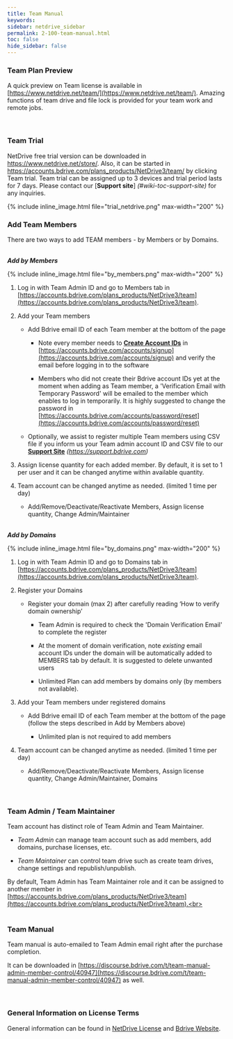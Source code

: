 ```yaml
---
title: Team Manual
keywords:
sidebar: netdrive_sidebar
permalink: 2-100-team-manual.html
toc: false
hide_sidebar: false
---
```



### **Team Plan Preview**

A quick preview on Team license is available in [https://www.netdrive.net/team/](https://www.netdrive.net/team/).  Amazing functions of team drive and file lock is provided for your team work and remote jobs.<br><br><br>




### **Team Trial**

NetDrive free trial version can be downloaded in https://www.netdrive.net/store/.  Also, it can be started in https://accounts.bdrive.com/plans_products/NetDrive3/team/ by clicking Team trial.  Team trial can be assigned up to 3 devices and trial period lasts for 7 days.  Please contact our [**Support site**] _(#wiki-toc-support-site)_ for any inquiries.

{% include inline_image.html file="trial_netdrive.png" max-width="200" %}




### **Add Team Members**

There are two ways to add TEAM members - by Members or by Domains.<br><br> 

**_Add by Members_**

{% include inline_image.html file="by_members.png" max-width="200" %}

1. Log in with Team Admin ID and go to Members tab in [https://accounts.bdrive.com/plans_products/NetDrive3/team](https://accounts.bdrive.com/plans_products/NetDrive3/team).

2. Add your Team members 

   * Add Bdrive email ID of each Team member at the bottom of the page

      * Note every member needs to [**Create Account IDs**](2-11-license#create-account-id) in [https://accounts.bdrive.com/accounts/signup](https://accounts.bdrive.com/accounts/signup) and verify the email before logging in to the software

      * Members who did not create their Bdrive account IDs yet at the moment when adding as Team member, a 'Verification Email with Temporary Password' will be emailed to the member which enables to log in temporarily.  It is highly suggested to change the password in [https://accounts.bdrive.com/accounts/password/reset](https://accounts.bdrive.com/accounts/password/reset)

   *	Optionally, we assist to register multiple Team members using CSV file if you inform us your Team admin account ID and CSV file to our [**Support Site**](2-11-license#support-site) _(https://support.bdrive.com)_

3. Assign license quantity for each added member.  By default, it is set to 1 per user and it can be changed anytime within available quantity. 

4. Team account can be changed anytime as needed. (limited 1 time per day)

   *	Add/Remove/Deactivate/Reactivate Members, Assign license quantity, Change Admin/Maintainer<br><br>


**_Add by Domains_**

{% include inline_image.html file="by_domains.png" max-width="200" %}

1. Log in with Team Admin ID and go to Domains tab in [https://accounts.bdrive.com/plans_products/NetDrive3/team](https://accounts.bdrive.com/plans_products/NetDrive3/team).

2. Register your Domains

   * Register your domain (max 2) after carefully reading ‘How to verify domain ownership’
   
      * Team Admin is required to check the 'Domain Verification Email' to complete the register
   
      * At the moment of domain verification, note _existing_ email account IDs under the domain will be automatically added to MEMBERS tab by default.  It is suggested to delete unwanted users
   
      * Unlimited Plan can add members by domains only (by members not available).

3. Add your Team members under registered domains 

   * Add Bdrive email ID of each Team member at the bottom of the page (follow the steps described in Add by Members above)
   
      * Unlimited plan is not required to add members

4. Team account can be changed anytime as needed. (limited 1 time per day)

   *	Add/Remove/Deactivate/Reactivate Members, Assign license quantity, Change Admin/Maintainer, Domains<br><br><br>




### **Team Admin / Team Maintainer**

Team account has distinct role of Team Admin and Team  Maintainer.

* _Team Admin_ can manage team account such as add members, add domains, purchase licenses, etc.

* _Team Maintainer_ can control team drive such as create team drives, change settings and republish/unpublish.

By default, Team Admin has Team Maintainer role and it can be assigned to another member in [https://accounts.bdrive.com/plans_products/NetDrive3/team](https://accounts.bdrive.com/plans_products/NetDrive3/team).<br><br><br>  





### **Team Manual**

Team manual is auto-emailed to Team Admin email right after the purchase completion.

It can be downloaded in [https://discourse.bdrive.com/t/team-manual-admin-member-control/40947](https://discourse.bdrive.com/t/team-manual-admin-member-control/40947) as well.<br><br><br>




### **General Information on License Terms**

General information can be found in [NetDrive License](2-11-license) and [Bdrive Website](https://www.bdrive.com).<br><br><br>

